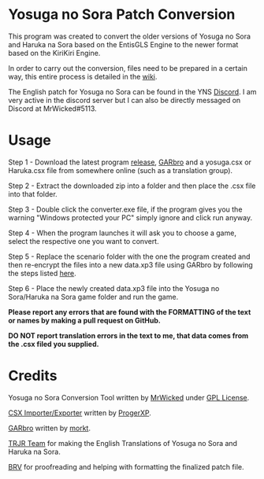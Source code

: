 # Yosuga no Sora Patch Conversion
This program was created to convert the older versions of Yosuga no Sora and Haruka na Sora based on the EntisGLS Engine to the newer format based on the KiriKiri Engine.

In order to carry out the conversion, files need to be prepared in a certain way, this entire process is detailed in the [wiki](https://github.com/TheRealMrWicked/Yosuga-no-Sora-Patch-Conversion/wiki/Yosuga-no-Sora-Patch-Conversion).

The English patch for Yosuga no Sora can be found in the YNS [Discord](https://discord.com/invite/zTnGA5p). I am very active in the discord server but I can also be directly messaged on Discord at MrWicked#5113.

# Usage
Step 1 - Download the latest program [release](https://github.com/TheRealMrWicked/Yosuga-no-Sora-Patch-Conversion/releases), [GARbro](https://github.com/TheRealMrWicked/Yosuga-no-Sora-Patch-Conversion/wiki/Patch-Conversion-Information#decrypting-the-xp3-file) and a yosuga.csx or Haruka.csx file from somewhere online (such as a translation group).
 
Step 2 - Extract the downloaded zip into a folder and then place the .csx file into that folder.

Step 3 - Double click the converter.exe file, if the program gives you the warning "Windows protected your PC" simply ignore and click run anyway.

Step 4 - When the program launches it will ask you to choose a game, select the respective one you want to convert.

Step 5 - Replace the scenario folder with the one the program created and then re-encrypt the files into a new data.xp3 file using GARbro by following the steps listed [here](https://github.com/TheRealMrWicked/Yosuga-no-Sora-Patch-Conversion/wiki/Patch-Conversion-Information/#encrypting-the-xp3-file).

Step 6 - Place the newly created data.xp3 file into the Yosuga no Sora/Haruka na Sora game folder and run the game.

**Please report any errors that are found with the FORMATTING of the text or names by making a pull request on GitHub.**

**DO NOT report translation errors in the text to me, that data comes from the .csx filed you supplied.**

# Credits
Yosuga no Sora Conversion Tool written by [MrWicked](https://github.com/TheRealMrWicked) under [GPL License](https://github.com/TheRealMrWicked/Yosuga-no-Sora-Patch-Conversion/blob/main/LICENSE).

[CSX Importer/Exporter](https://proger.me/vn/old/#csx+extractor%2Fimporter) written by [ProgerXP](https://proger.me).

[GARbro](https://github.com/morkt/GARbro) written by [morkt](https://github.com/morkt).

[TRJR Team](https://trjr.wordpress.com) for making the English Translations of Yosuga no Sora and Haruka na Sora.

[BRV](https://linktr.ee/BrendanRVlogs) for proofreading and helping with formatting the finalized patch file.
